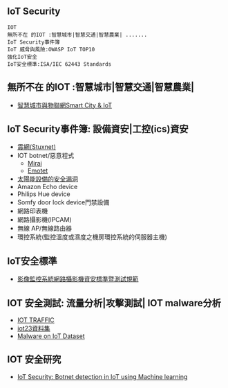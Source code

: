 ## IoT Security
```
IOT
無所不在 的IOT :智慧城市|智慧交通|智慧農業| .......
IoT Security事件簿
IoT 威脅與風險:OWASP IoT TOP10
強化IoT安全
IoT安全標準:ISA/IEC 62443 Standards
```
## 無所不在 的IOT :智慧城市|智慧交通|智慧農業|
- [智慧城市與物聯網Smart City & IoT](https://smartcity.org.tw/index.php)

## IoT Security事件簿: 設備資安|工控(ics)資安
- [震網(Stuxnet)](https://en.wikipedia.org/wiki/Stuxnet)
- IOT botnet/惡意程式
  - [Mirai](https://www.ithome.com.tw/tags/mirai) 
  - [Emotet](https://www.ithome.com.tw/news/143058)
- [太陽能設備的安全漏洞](https://www.ithome.com.tw/news/116123)
- Amazon Echo device
- Philips Hue device
- Somfy door lock device門禁設備
- 網路印表機
- 網路攝影機(IPCAM)
- 無線 AP/無線路由器
- 環控系統(監控溫度或濕度之機房環控系統的伺服器主機)

## IoT安全標準
- [影像監控系統網路攝影機資安標準暨測試規範](https://www.taics.org.tw/userfiles/file/20170726/20170726161903_91378.pdf)

## IOT 安全測試: 流量分析|攻擊測試| IOT malware分析
- [IOT TRAFFIC](https://iotanalytics.unsw.edu.au/iottraces)
- [iot23資料集](https://www.stratosphereips.org/datasets-iot23)
- [Malware on IoT Dataset](https://www.stratosphereips.org/datasets-iot)

## IOT 安全研究
- [IoT Security: Botnet detection in IoT using Machine learning](https://arxiv.org/abs/2104.02231)
